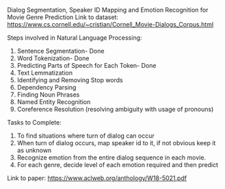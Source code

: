 Dialog Segmentation, Speaker ID Mapping and Emotion Recognition for Movie Genre Prediction
Link to dataset: https://www.cs.cornell.edu/~cristian/Cornell_Movie-Dialogs_Corpus.html

Steps involved in Natural Language Processing:
1. Sentence Segmentation- Done
2. Word Tokenization- Done
3. Predicting Parts of Speech for Each Token- Done
4. Text Lemmatization 
5. Identifying and Removing Stop words
6. Dependency Parsing
7. Finding Noun Phrases
8. Named Entity Recognition 
9. Coreference Resolution (resolving ambiguity with usage of pronouns)

Tasks to Complete:
1. To find situations where turn of dialog can occur
2. When turn of dialog occurs, map speaker id to it, if not obvious keep it as unknown
3. Recognize emotion from the entire dialog sequence in each movie.
4. For each genre, decide level of each emotion required and then predict

Link to paper: https://www.aclweb.org/anthology/W18-5021.pdf

